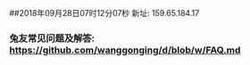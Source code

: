 ##2018年09月28日07时12分07秒 新址: 159.65.184.17
### 兔友常见问题及解答: https://github.com/wanggonging/d/blob/w/FAQ.md
